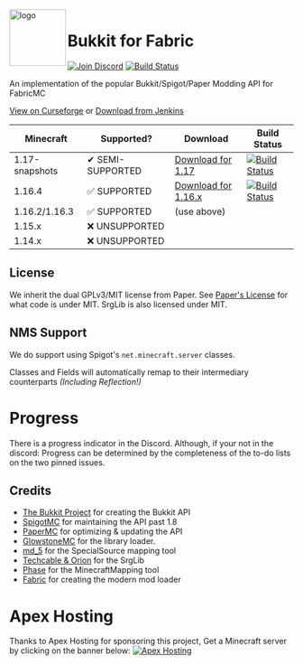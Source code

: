
<img align="left" alt="logo" width="100" src="https://i.imgur.com/wazC5XA.png">

# Bukkit for Fabric
[![Join Discord](https://img.shields.io/badge/Discord-Join-7289DA?logo=discord&style=flat-square)](https://discord.gg/Qp4a2Nj) [![Build Status](https://img.shields.io/jenkins/build?jobUrl=https://ci.codemc.io/job/IsaiahPatton/job/Bukkit4Fabric/&style=flat-square)](https://cardboardpowered.org/download)

An implementation of the popular Bukkit/Spigot/Paper Modding API for FabricMC

[View on Curseforge](https://curseforge.com/minecraft/mc-mods/bukkit) or [Download from Jenkins](http://cardboardpowered.org/download/)

| Minecraft      | Supported?                | Download      | Build Status |
|----------------|---------------------------|---------------|----------------------|
| 1.17-snapshots | &#x2714; SEMI-SUPPORTED   | [Download for 1.17](https://ci.codemc.io/job/IsaiahPatton/job/Bukkit4Fabric-1.17/) | [![Build Status](https://img.shields.io/jenkins/build?jobUrl=https://ci.codemc.io/job/IsaiahPatton/job/Bukkit4Fabric-1.17/&style=flat-square)](https://ci.codemc.io/job/IsaiahPatton/job/Bukkit4Fabric-1.17/) |
| 1.16.4         | &#x2705; SUPPORTED        | [Download for 1.16.x](http://bukkitfabric.javazilla.com/) | [![Build Status](https://img.shields.io/jenkins/build?jobUrl=https://ci.codemc.io/job/IsaiahPatton/job/Bukkit4Fabric/&style=flat-square)](https://cardboardpowered.org/download) |
| 1.16.2/1.16.3  | &#x2705; SUPPORTED        | (use above)            | |
| 1.15.x         | &#x274C; UNSUPPORTED      |                        | |
| 1.14.x         | &#x274C; UNSUPPORTED      |                        | |


## License
We inherit the dual GPLv3/MIT license from Paper.
See [Paper's License](https://github.com/PaperMC/Paper/blob/master/LICENSE.md) for what code is under MIT.
SrgLib is also licensed under MIT.

## NMS Support
We do support using Spigot's ``net.minecraft.server`` classes. 

Classes and Fields will automatically remap to their intermediary counterparts *(Including Reflection!)*

# Progress
There is a progress indicator in the Discord.
Although, if your not in the discord:
Progress can be determined by the completeness of the to-do lists on the two pinned issues.


## Credits
* [The Bukkit Project](https://bukkit.org/) for creating the Bukkit API
* [SpigotMC](https://spigotmc.org/) for maintaining the API past 1.8
* [PaperMC](https://papermc.io/) for optimizing &amp; updating the API
* [GlowstoneMC](https://glowstonemc.net) for the library loader.
* [md_5](https://github.com/md_5/SpecialSource/) for the SpecialSource mapping tool
* [Techcable & Orion](https://github.com/OrionMinecraft/SrgLib) for the SrgLib
* [Phase](https://github.com/phase/MinecraftMapping/) for the MinecraftMapping tool
* [Fabric](https://fabricmc.net/) for creating the modern mod loader

# Apex Hosting 
Thanks to Apex Hosting for sponsoring this project, Get a Minecraft server by clicking on the banner below:
[![Apex Hosting](https://cdn.apexminecrafthosting.com/img/theme/apex-hosting-mobile.png)](https://billing.apexminecrafthosting.com/aff.php?aff=3548)